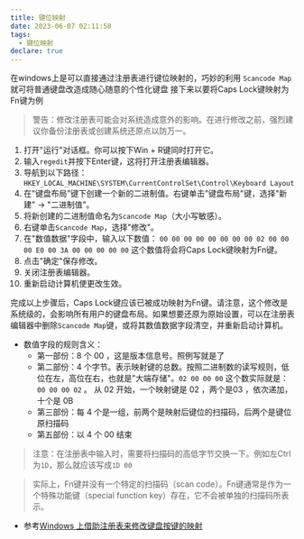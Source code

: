 ```yaml
---
title: 键位映射
date: 2023-06-07 02:11:58
tags:
  - 键位映射
declare: true
---
```

在windows上是可以直接通过注册表进行键位映射的，巧妙的利用 `Scancode Map` 就可将普通键盘改造成随心随意的个性化键盘
接下来以要将Caps Lock键映射为Fn键为例<!--more-->

> 警告：修改注册表可能会对系统造成意外的影响。在进行修改之前，强烈建议你备份注册表或创建系统还原点以防万一。

1. 打开"运行"对话框。你可以按下Win + R键同时打开它。
2. 输入`regedit`并按下Enter键，这将打开注册表编辑器。
3. 导航到以下路径：`HKEY_LOCAL_MACHINE\SYSTEM\CurrentControlSet\Control\Keyboard Layout`
4. 在"键盘布局"键下创建一个新的二进制值。右键单击"键盘布局"键，选择"新建" -> "二进制值"。
5. 将新创建的二进制值命名为`Scancode Map`（大小写敏感）。
6. 右键单击`Scancode Map`，选择"修改"。
7. 在"数值数据"字段中，输入以下数值：
`00 00 00 00 00 00 00 00 02 00 00 00 E0 00 3A 00 00 00 00 00`
这个数值将会将Caps Lock键映射为Fn键。
8. 点击"确定"保存修改。
9. 关闭注册表编辑器。
10. 重新启动计算机使更改生效。

完成以上步骤后，Caps Lock键应该已被成功映射为Fn键。请注意，这个修改是系统级的，会影响所有用户的键盘布局。如果想要还原为原始设置，可以在注册表编辑器中删除`Scancode Map`键，或将其数值数据字段清空，并重新启动计算机。

- 数值字段的规则含义：
  - 第一部份：8 个 00 ，这是版本信息号。照例写就是了
  - 第二部份：4 个字节。表示映射键的总数。按照二进制数的读写规则，低位在左，高位在右，也就是"大端存储"。`02 00 00 00` 这个数实际就是：`00 00 00 02` 。 从 02 开始，一个映射键是 02 ，两个是03 ，依次递加，十个是 0B
  - 第三部份：每 4 个是一组，前两个是映射后键位的扫描码，后两个是键位原扫描码
  - 第五部份：以 4 个 00 结束
> 注意：在注册表中输入时，需要将扫描码的高低字节交换一下。例如左Ctrl为`1D`，那么就应该写成`1D 00`


> 实际上，Fn键并没有一个特定的扫描码（scan code）。Fn键通常是作为一个特殊功能键（special function key）存在，它不会被单独的扫描码所表示。


- 参考[Windows 上借助注册表来修改键盘按键的映射](https://flyzto.com/windows-scancode-map.html)
